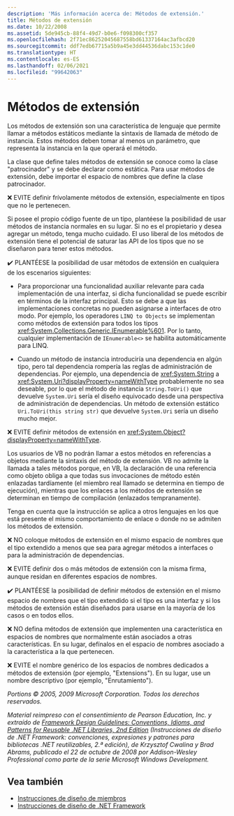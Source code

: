 ```yaml
---
description: 'Más información acerca de: Métodos de extensión.'
title: Métodos de extensión
ms.date: 10/22/2008
ms.assetid: 5de945cb-88f4-49d7-b0e6-f098300cf357
ms.openlocfilehash: 2f71ec86252045687558bd61337164ac3afbcd20
ms.sourcegitcommit: ddf7edb67715a5b9a45e3dd44536dabc153c1de0
ms.translationtype: HT
ms.contentlocale: es-ES
ms.lasthandoff: 02/06/2021
ms.locfileid: "99642063"
---
```

# <a name="extension-methods"></a>Métodos de extensión

Los métodos de extensión son una característica de lenguaje que permite llamar a métodos estáticos mediante la sintaxis de llamada de método de instancia. Estos métodos deben tomar al menos un parámetro, que representa la instancia en la que operará el método.

 La clase que define tales métodos de extensión se conoce como la clase "patrocinador" y se debe declarar como estática. Para usar métodos de extensión, debe importar el espacio de nombres que define la clase patrocinador.

 ❌ EVITE definir frívolamente métodos de extensión, especialmente en tipos que no le pertenecen.

 Si posee el propio código fuente de un tipo, plantéese la posibilidad de usar métodos de instancia normales en su lugar. Si no es el propietario y desea agregar un método, tenga mucho cuidado. El uso liberal de los métodos de extensión tiene el potencial de saturar las API de los tipos que no se diseñaron para tener estos métodos.

 ✔️ PLANTÉESE la posibilidad de usar métodos de extensión en cualquiera de los escenarios siguientes:

- Para proporcionar una funcionalidad auxiliar relevante para cada implementación de una interfaz, si dicha funcionalidad se puede escribir en términos de la interfaz principal. Esto se debe a que las implementaciones concretas no pueden asignarse a interfaces de otro modo. Por ejemplo, los operadores `LINQ to Objects` se implementan como métodos de extensión para todos los tipos <xref:System.Collections.Generic.IEnumerable%601>. Por lo tanto, cualquier implementación de `IEnumerable<>` se habilita automáticamente para LINQ.

- Cuando un método de instancia introduciría una dependencia en algún tipo, pero tal dependencia rompería las reglas de administración de dependencias. Por ejemplo, una dependencia de <xref:System.String> a <xref:System.Uri?displayProperty=nameWithType> probablemente no sea deseable, por lo que el método de instancia `String.ToUri()` que devuelve `System.Uri` sería el diseño equivocado desde una perspectiva de administración de dependencias. Un método de extensión estático `Uri.ToUri(this string str)` que devuelve `System.Uri` sería un diseño mucho mejor.

 ❌ EVITE definir métodos de extensión en <xref:System.Object?displayProperty=nameWithType>.

 Los usuarios de VB no podrán llamar a estos métodos en referencias a objetos mediante la sintaxis del método de extensión. VB no admite la llamada a tales métodos porque, en VB, la declaración de una referencia como objeto obliga a que todas sus invocaciones de método estén enlazadas tardíamente (el miembro real llamado se determina en tiempo de ejecución), mientras que los enlaces a los métodos de extensión se determinan en tiempo de compilación (enlazados tempranamente).

 Tenga en cuenta que la instrucción se aplica a otros lenguajes en los que está presente el mismo comportamiento de enlace o donde no se admiten los métodos de extensión.

 ❌ NO coloque métodos de extensión en el mismo espacio de nombres que el tipo extendido a menos que sea para agregar métodos a interfaces o para la administración de dependencias.

 ❌ EVITE definir dos o más métodos de extensión con la misma firma, aunque residan en diferentes espacios de nombres.

 ✔️ PLANTÉESE la posibilidad de definir métodos de extensión en el mismo espacio de nombres que el tipo extendido si el tipo es una interfaz y si los métodos de extensión están diseñados para usarse en la mayoría de los casos o en todos ellos.

 ❌ NO defina métodos de extensión que implementen una característica en espacios de nombres que normalmente están asociados a otras características. En su lugar, defínalos en el espacio de nombres asociado a la característica a la que pertenecen.

 ❌ EVITE el nombre genérico de los espacios de nombres dedicados a métodos de extensión (por ejemplo, "Extensions"). En su lugar, use un nombre descriptivo (por ejemplo, "Enrutamiento").

 *Portions &copy; 2005, 2009 Microsoft Corporation. Todos los derechos reservados.*

 *Material reimpreso con el consentimiento de Pearson Education, Inc. y extraído de [Framework Design Guidelines: Conventions, Idioms, and Patterns for Reusable .NET Libraries, 2nd Edition](https://www.informit.com/store/framework-design-guidelines-conventions-idioms-and-9780321545619) (Instrucciones de diseño de .NET Framework: convenciones, expresiones y patrones para bibliotecas .NET reutilizables, 2.ª edición), de Krzysztof Cwalina y Brad Abrams, publicado el 22 de octubre de 2008 por Addison-Wesley Professional como parte de la serie Microsoft Windows Development.*

## <a name="see-also"></a>Vea también

- [Instrucciones de diseño de miembros](member.md)
- [Instrucciones de diseño de .NET Framework](index.md)
